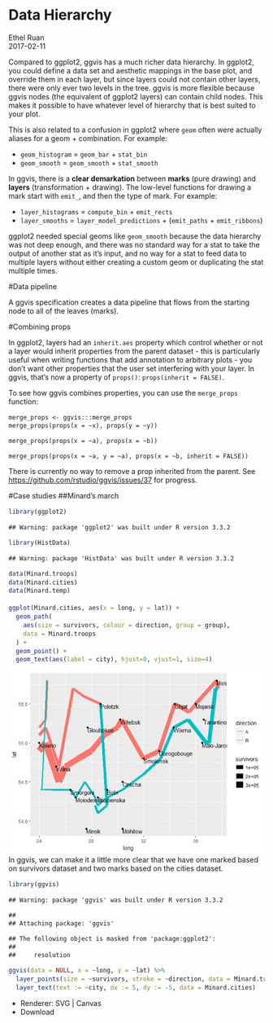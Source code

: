 # Data Hierarchy
Ethel Ruan  
2017-02-11  



Compared to ggplot2, ggvis has a much richer data hierarchy. In ggplot2, you could define a data set and aesthetic mappings in the base plot, and override them in each layer, but since layers could not contain other layers, there were only ever two levels in the tree. ggvis is more flexible because ggvis nodes (the equivalent of ggplot2 layers) can contain child nodes. This makes it possible to have whatever level of hierarchy that is best suited to your plot.

This is also related to a confusion in ggplot2 where `geom` often were actually aliases for a geom + combination. For example:

  -  `geom_histogram` = `geom_bar` + `stat_bin`
  -  `geom_smooth` = `geom_smooth` + `stat_smooth`

In ggvis, there is a **clear demarkation** between **marks** (pure drawing) and **layers** (transformation + drawing). The low-level functions for drawing a mark start with `emit_`, and then the type of mark. For example:

 - `layer_histograms` = `compute_bin` + `emit_rects`
 -  `layer_smooths` = `layer_model_predictions` + (`emit_paths` + `emit_ribbons`)

ggplot2 needed special geoms like `geom_smooth` because the data hierarchy was not deep enough, and there was no standard way for a stat to take the output of another stat as it’s input, and no way for a stat to feed data to multiple layers without either creating a custom geom or duplicating the stat multiple times.

#Data pipeline

A ggvis specification creates a data pipeline that flows from the starting node to all of the leaves (marks).

#Combining props

In ggplot2, layers had an `inherit.aes` property which control whether or not a layer would inherit properties from the parent dataset - this is particularly useful when writing functions that add annotation to arbitrary plots - you don’t want other properties that the user set interfering with your layer. In ggvis, that’s now a property of `props()`: `props(inherit = FALSE)`.

To see how ggvis combines properties, you can use the `merge_props` function:
```
merge_props <- ggvis:::merge_props
merge_props(props(x = ~x), props(y = ~y))

```
```
merge_props(props(x = ~a), props(x = ~b))

```
```
merge_props(props(x = ~a, y = ~a), props(x = ~b, inherit = FALSE))

```
There is currently no way to remove a prop inherited from the parent. See <https://github.com/rstudio/ggvis/issues/37> for progress.

#Case studies
##Minard’s march

```r
library(ggplot2)
```

```
## Warning: package 'ggplot2' was built under R version 3.3.2
```

```r
library(HistData)
```

```
## Warning: package 'HistData' was built under R version 3.3.2
```

```r
data(Minard.troops)
data(Minard.cities)
data(Minard.temp)

ggplot(Minard.cities, aes(x = long, y = lat)) +
  geom_path(
    aes(size = survivors, colour = direction, group = group),
    data = Minard.troops
  ) +
  geom_point() +
  geom_text(aes(label = city), hjust=0, vjust=1, size=4)
```

![](ggvis_data_hierarchy1_files/figure-html/unnamed-chunk-1-1.png)<!-- -->
In ggvis, we can make it a little more clear that we have one marked based on survivors dataset and two marks based on the cities dataset.

```r
library(ggvis)
```

```
## Warning: package 'ggvis' was built under R version 3.3.2
```

```
## 
## Attaching package: 'ggvis'
```

```
## The following object is masked from 'package:ggplot2':
## 
##     resolution
```

```r
ggvis(data = NULL, x = ~long, y = ~lat) %>%
  layer_points(size = ~survivors, stroke = ~direction, data = Minard.troops) %>%
  layer_text(text := ~city, dx := 5, dy := -5, data = Minard.cities)
```

<!--html_preserve--><div id="plot_id713183625-container" class="ggvis-output-container">
<div id="plot_id713183625" class="ggvis-output"></div>
<div class="plot-gear-icon">
<nav class="ggvis-control">
<a class="ggvis-dropdown-toggle" title="Controls" onclick="return false;"></a>
<ul class="ggvis-dropdown">
<li>
Renderer: 
<a id="plot_id713183625_renderer_svg" class="ggvis-renderer-button" onclick="return false;" data-plot-id="plot_id713183625" data-renderer="svg">SVG</a>
 | 
<a id="plot_id713183625_renderer_canvas" class="ggvis-renderer-button" onclick="return false;" data-plot-id="plot_id713183625" data-renderer="canvas">Canvas</a>
</li>
<li>
<a id="plot_id713183625_download" class="ggvis-download" data-plot-id="plot_id713183625">Download</a>
</li>
</ul>
</nav>
</div>
</div>
<script type="text/javascript">
var plot_id713183625_spec = {
  "data": [
    {
      "name": "Minard.cities1",
      "format": {
        "type": "csv",
        "parse": {
          "long": "number",
          "lat": "number"
        }
      },
      "values": "\"long\",\"lat\",\"city\"\n24,55,\"Kowno\"\n25.3,54.7,\"Wilna\"\n26.4,54.4,\"Smorgoni\"\n26.8,54.3,\"Moiodexno\"\n27.7,55.2,\"Gloubokoe\"\n27.6,53.9,\"Minsk\"\n28.5,54.3,\"Studienska\"\n28.7,55.5,\"Polotzk\"\n29.2,54.4,\"Bobr\"\n30.2,55.3,\"Witebsk\"\n30.4,54.5,\"Orscha\"\n30.4,53.9,\"Mohilow\"\n32,54.8,\"Smolensk\"\n33.2,54.9,\"Dorogobouge\"\n34.3,55.2,\"Wixma\"\n34.4,55.5,\"Chjat\"\n36,55.5,\"Mojaisk\"\n37.6,55.8,\"Moscou\"\n36.6,55.3,\"Tarantino\"\n36.5,55,\"Malo-Jarosewii\""
    },
    {
      "name": "Minard.troops0",
      "format": {
        "type": "csv",
        "parse": {
          "long": "number",
          "lat": "number",
          "survivors": "number"
        }
      },
      "values": "\"long\",\"lat\",\"survivors\",\"direction\"\n24,54.9,340000,\"A\"\n24.5,55,340000,\"A\"\n25.5,54.5,340000,\"A\"\n26,54.7,320000,\"A\"\n27,54.8,300000,\"A\"\n28,54.9,280000,\"A\"\n28.5,55,240000,\"A\"\n29,55.1,210000,\"A\"\n30,55.2,180000,\"A\"\n30.3,55.3,175000,\"A\"\n32,54.8,145000,\"A\"\n33.2,54.9,140000,\"A\"\n34.4,55.5,127100,\"A\"\n35.5,55.4,100000,\"A\"\n36,55.5,100000,\"A\"\n37.6,55.8,100000,\"A\"\n37.7,55.7,100000,\"R\"\n37.5,55.7,98000,\"R\"\n37,55,97000,\"R\"\n36.8,55,96000,\"R\"\n35.4,55.3,87000,\"R\"\n34.3,55.2,55000,\"R\"\n33.3,54.8,37000,\"R\"\n32,54.6,24000,\"R\"\n30.4,54.4,20000,\"R\"\n29.2,54.3,20000,\"R\"\n28.5,54.2,20000,\"R\"\n28.3,54.3,20000,\"R\"\n27.5,54.5,20000,\"R\"\n26.8,54.3,12000,\"R\"\n26.4,54.4,14000,\"R\"\n25,54.4,8000,\"R\"\n24.4,54.4,4000,\"R\"\n24.2,54.4,4000,\"R\"\n24.1,54.4,4000,\"R\"\n24,55.1,60000,\"A\"\n24.5,55.2,60000,\"A\"\n25.5,54.7,60000,\"A\"\n26.6,55.7,40000,\"A\"\n27.4,55.6,33000,\"A\"\n28.7,55.5,33000,\"A\"\n28.7,55.5,33000,\"R\"\n29.2,54.2,30000,\"R\"\n28.5,54.1,30000,\"R\"\n28.3,54.2,28000,\"R\"\n24,55.2,22000,\"A\"\n24.5,55.3,22000,\"A\"\n24.6,55.8,6000,\"A\"\n24.6,55.8,6000,\"R\"\n24.2,54.4,6000,\"R\"\n24.1,54.4,6000,\"R\""
    },
    {
      "name": "scale/size",
      "format": {
        "type": "csv",
        "parse": {
          "domain": "number"
        }
      },
      "values": "\"domain\"\n4000\n340000"
    },
    {
      "name": "scale/stroke",
      "format": {
        "type": "csv",
        "parse": {}
      },
      "values": "\"domain\"\n\"A\"\n\"R\""
    },
    {
      "name": "scale/x",
      "format": {
        "type": "csv",
        "parse": {
          "domain": "number"
        }
      },
      "values": "\"domain\"\n23.315\n38.385"
    },
    {
      "name": "scale/y",
      "format": {
        "type": "csv",
        "parse": {
          "domain": "number"
        }
      },
      "values": "\"domain\"\n53.805\n55.895"
    }
  ],
  "scales": [
    {
      "name": "size",
      "domain": {
        "data": "scale/size",
        "field": "data.domain"
      },
      "zero": false,
      "nice": false,
      "clamp": false,
      "range": [20, 100]
    },
    {
      "name": "stroke",
      "type": "ordinal",
      "domain": {
        "data": "scale/stroke",
        "field": "data.domain"
      },
      "points": true,
      "sort": false,
      "range": "category10"
    },
    {
      "name": "x",
      "domain": {
        "data": "scale/x",
        "field": "data.domain"
      },
      "zero": false,
      "nice": false,
      "clamp": false,
      "range": "width"
    },
    {
      "name": "y",
      "domain": {
        "data": "scale/y",
        "field": "data.domain"
      },
      "zero": false,
      "nice": false,
      "clamp": false,
      "range": "height"
    }
  ],
  "marks": [
    {
      "type": "symbol",
      "properties": {
        "update": {
          "fill": {
            "value": "#000000"
          },
          "x": {
            "scale": "x",
            "field": "data.long"
          },
          "y": {
            "scale": "y",
            "field": "data.lat"
          },
          "size": {
            "scale": "size",
            "field": "data.survivors"
          },
          "stroke": {
            "scale": "stroke",
            "field": "data.direction"
          }
        },
        "ggvis": {
          "data": {
            "value": "Minard.troops0"
          }
        }
      },
      "from": {
        "data": "Minard.troops0"
      }
    },
    {
      "type": "text",
      "properties": {
        "update": {
          "fill": {
            "value": "#333333"
          },
          "x": {
            "scale": "x",
            "field": "data.long"
          },
          "y": {
            "scale": "y",
            "field": "data.lat"
          },
          "text": {
            "field": "data.city"
          },
          "dx": {
            "value": 5
          },
          "dy": {
            "value": -5
          }
        },
        "ggvis": {
          "data": {
            "value": "Minard.cities1"
          }
        }
      },
      "from": {
        "data": "Minard.cities1"
      }
    }
  ],
  "legends": [
    {
      "orient": "right",
      "size": "size",
      "title": "survivors"
    },
    {
      "orient": "right",
      "stroke": "stroke",
      "title": "direction"
    }
  ],
  "axes": [
    {
      "type": "x",
      "scale": "x",
      "orient": "bottom",
      "layer": "back",
      "grid": true,
      "title": "long"
    },
    {
      "type": "y",
      "scale": "y",
      "orient": "left",
      "layer": "back",
      "grid": true,
      "title": "lat"
    }
  ],
  "padding": null,
  "ggvis_opts": {
    "keep_aspect": false,
    "resizable": true,
    "padding": {},
    "duration": 250,
    "renderer": "svg",
    "hover_duration": 0,
    "width": 672,
    "height": 480
  },
  "handlers": null
};
ggvis.getPlot("plot_id713183625").parseSpec(plot_id713183625_spec);
</script><!--/html_preserve-->
